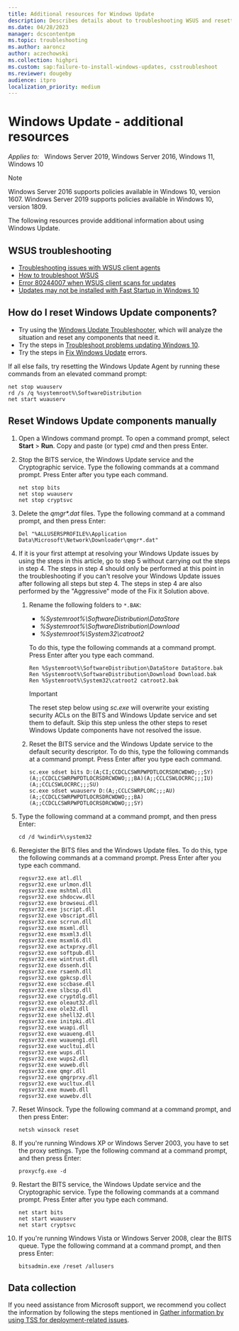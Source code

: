 ```yaml
---
title: Additional resources for Windows Update
description: Describes details about to troubleshooting WSUS and resetting Windows Update components manually.
ms.date: 04/28/2023
manager: dcscontentpm
ms.topic: troubleshooting
ms.author: aaroncz
author: aczechowski
ms.collection: highpri
ms.custom: sap:failure-to-install-windows-updates, csstroubleshoot
ms.reviewer: dougeby
audience: itpro
localization_priority: medium
---
```

# Windows Update - additional resources

_Applies to:_ &nbsp; Windows Server 2019, Windows Server 2016, Windows 11, Windows 10

> [!NOTE]
> Windows Server 2016 supports policies available in Windows 10, version 1607. Windows Server 2019 supports policies available in Windows 10, version 1809.

The following resources provide additional information about using Windows Update.

## WSUS troubleshooting

- [Troubleshooting issues with WSUS client agents](../../mem/configmgr/troubleshoot-issues-with-wsus-client-agents.md)
- [How to troubleshoot WSUS](../../mem/configmgr/troubleshoot-wsus-connection-failures.md)
- [Error 80244007 when WSUS client scans for updates](../../mem/configmgr/error-80244007-when-wsus-client-scans-updates.md)
- [Updates may not be installed with Fast Startup in Windows 10](../setup-upgrade-and-drivers/updates-not-install-with-fast-startup.md)

## How do I reset Windows Update components?

- Try using the [Windows Update Troubleshooter](https://support.microsoft.com/windows/windows-update-troubleshooter-for-windows-10-19bc41ca-ad72-ae67-af3c-89ce169755dd), which will analyze the situation and reset any components that need it.
- Try the steps in [Troubleshoot problems updating Windows 10](https://support.microsoft.com/windows/troubleshoot-problems-updating-windows-10-188c2b0f-10a7-d72f-65b8-32d177eb136c).
- Try the steps in [Fix Windows Update](https://support.microsoft.com/sbs/windows/fix-windows-update-errors-18b693b5-7818-5825-8a7e-2a4a37d6d787) errors.

If all else fails, try resetting the Windows Update Agent by running these commands from an elevated command prompt:

   ``` console
   net stop wuauserv
   rd /s /q %systemroot%\SoftwareDistribution
   net start wuauserv
   ```

## Reset Windows Update components manually

1. Open a Windows command prompt. To open a command prompt, select **Start** > **Run**. Copy and paste (or type) *cmd* and then press Enter.

2. Stop the BITS service, the Windows Update service and the Cryptographic service. Type the following commands at a command prompt. Press Enter after you type each command.

   ``` console
   net stop bits
   net stop wuauserv
   net stop cryptsvc   
   ```

3. Delete the *qmgr\*.dat* files. Type the following command at a command prompt, and then press Enter:

   ``` console
   Del "%ALLUSERSPROFILE%\Application Data\Microsoft\Network\Downloader\qmgr*.dat"
   ```

4. If it is your first attempt at resolving your Windows Update issues by using the steps in this article, go to step 5 without carrying out the steps in step 4. The steps in step 4 should only be performed at this point in the troubleshooting if you can't resolve your Windows Update issues after following all steps but step 4. The steps in step 4 are also performed by the "Aggressive" mode of the Fix it Solution above.

   1. Rename the following folders to `*.BAK`:

      - *%Systemroot%\\SoftwareDistribution\\DataStore*
      - *%Systemroot%\\SoftwareDistribution\\Download*
      - *%Systemroot%\\System32\\catroot2*

       To do this, type the following commands at a command prompt. Press Enter after you type each command.

       ``` console
       Ren %Systemroot%\SoftwareDistribution\DataStore DataStore.bak
       Ren %Systemroot%\SoftwareDistribution\Download Download.bak
       Ren %Systemroot%\System32\catroot2 catroot2.bak
       ```

       > [!IMPORTANT]
       > The reset step below using *sc.exe* will overwrite your existing security ACLs on the BITS and Windows Update service and set them to default.  Skip this step unless the other steps to reset Windows Update components have not resolved the issue.

   2. Reset the BITS service and the Windows Update service to the default security descriptor. To do this, type the following commands at a command prompt. Press Enter after you type each command.

       ``` console
       sc.exe sdset bits D:(A;CI;CCDCLCSWRPWPDTLOCRSDRCWDWO;;;SY)(A;;CCDCLCSWRPWPDTLOCRSDRCWDWO;;;BA)(A;;CCLCSWLOCRRC;;;IU)(A;;CCLCSWLOCRRC;;;SU)
       sc.exe sdset wuauserv D:(A;;CCLCSWRPLORC;;;AU)(A;;CCDCLCSWRPWPDTLOCRSDRCWDWO;;;BA)(A;;CCDCLCSWRPWPDTLOCRSDRCWDWO;;;SY)
       ```

5. Type the following command at a command prompt, and then press Enter:

   ``` console
   cd /d %windir%\system32
   ```

6. Reregister the BITS files and the Windows Update files. To do this, type the following commands at a command prompt. Press Enter after you type each command.

   ``` console
   regsvr32.exe atl.dll
   regsvr32.exe urlmon.dll
   regsvr32.exe mshtml.dll
   regsvr32.exe shdocvw.dll
   regsvr32.exe browseui.dll
   regsvr32.exe jscript.dll
   regsvr32.exe vbscript.dll
   regsvr32.exe scrrun.dll
   regsvr32.exe msxml.dll
   regsvr32.exe msxml3.dll
   regsvr32.exe msxml6.dll
   regsvr32.exe actxprxy.dll
   regsvr32.exe softpub.dll
   regsvr32.exe wintrust.dll
   regsvr32.exe dssenh.dll
   regsvr32.exe rsaenh.dll
   regsvr32.exe gpkcsp.dll
   regsvr32.exe sccbase.dll
   regsvr32.exe slbcsp.dll
   regsvr32.exe cryptdlg.dll
   regsvr32.exe oleaut32.dll
   regsvr32.exe ole32.dll
   regsvr32.exe shell32.dll
   regsvr32.exe initpki.dll
   regsvr32.exe wuapi.dll
   regsvr32.exe wuaueng.dll
   regsvr32.exe wuaueng1.dll
   regsvr32.exe wucltui.dll
   regsvr32.exe wups.dll
   regsvr32.exe wups2.dll
   regsvr32.exe wuweb.dll
   regsvr32.exe qmgr.dll
   regsvr32.exe qmgrprxy.dll
   regsvr32.exe wucltux.dll
   regsvr32.exe muweb.dll
   regsvr32.exe wuwebv.dll
   ```

7. Reset Winsock. Type the following command at a command prompt, and then press Enter:

   ``` console
   netsh winsock reset
   ```

8. If you're running Windows XP or Windows Server 2003, you have to set the proxy settings. Type the following command at a command prompt, and then press Enter:

   ``` console
   proxycfg.exe -d
   ```

9. Restart the BITS service, the Windows Update service and the Cryptographic service. Type the following commands at a command prompt. Press Enter after you type each command.

   ``` console
   net start bits
   net start wuauserv   
   net start cryptsvc 
   ```

10. If you're running Windows Vista or Windows Server 2008, clear the BITS queue. Type the following command at a command prompt, and then press Enter:

    ``` console
    bitsadmin.exe /reset /allusers
    ```

## Data collection

If you need assistance from Microsoft support, we recommend you collect the information by following the steps mentioned in [Gather information by using TSS for deployment-related issues](../windows-troubleshooters/gather-information-using-tss-deployment.md).
